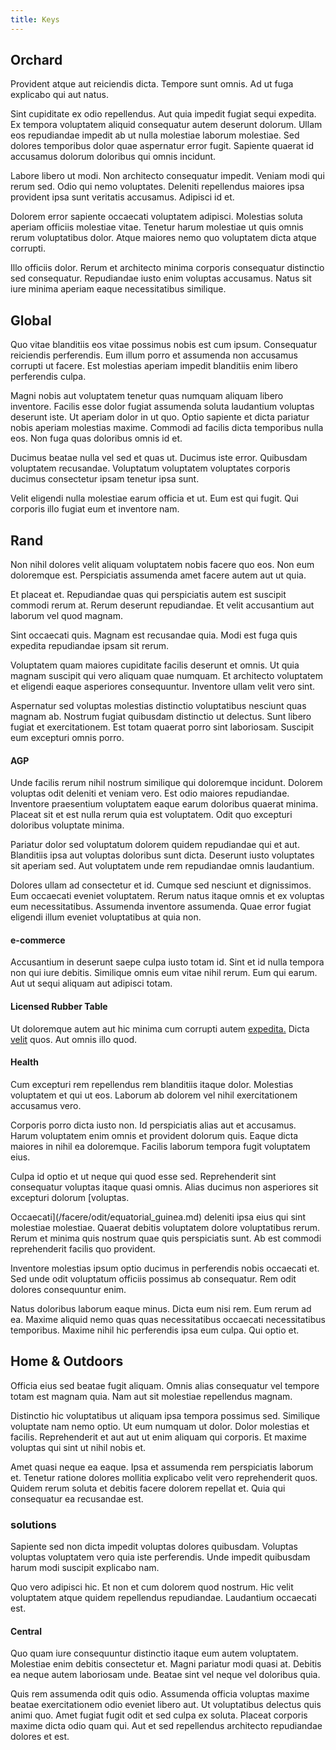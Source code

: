 ```yaml
---
title: Keys
---
```


## Orchard

Provident atque aut reiciendis dicta. Tempore sunt omnis. Ad ut fuga explicabo qui aut natus.

Sint cupiditate ex odio repellendus. Aut quia impedit fugiat sequi expedita. Ex tempora voluptatem aliquid consequatur autem deserunt dolorum. Ullam eos repudiandae impedit ab ut nulla molestiae laborum molestiae. Sed dolores temporibus dolor quae aspernatur error fugit. Sapiente quaerat id accusamus dolorum doloribus qui omnis incidunt.

Labore libero ut modi. Non architecto consequatur impedit. Veniam modi qui rerum sed. Odio qui nemo voluptates. Deleniti repellendus maiores ipsa provident ipsa sunt veritatis accusamus. Adipisci id et.

Dolorem error sapiente occaecati voluptatem adipisci. Molestias soluta aperiam officiis molestiae vitae. Tenetur harum molestiae ut quis omnis rerum voluptatibus dolor. Atque maiores nemo quo voluptatem dicta atque corrupti.

Illo officiis dolor. Rerum et architecto minima corporis consequatur distinctio sed consequatur. Repudiandae iusto enim voluptas accusamus. Natus sit iure minima aperiam eaque necessitatibus similique.

## Global

Quo vitae blanditiis eos vitae possimus nobis est cum ipsum. Consequatur reiciendis perferendis. Eum illum porro et assumenda non accusamus corrupti ut facere. Est molestias aperiam impedit blanditiis enim libero perferendis culpa.

Magni nobis aut voluptatem tenetur quas numquam aliquam libero inventore. Facilis esse dolor fugiat assumenda soluta laudantium voluptas deserunt iste. Ut aperiam dolor in ut quo. Optio sapiente et dicta pariatur nobis aperiam molestias maxime. Commodi ad facilis dicta temporibus nulla eos. Non fuga quas doloribus omnis id et.

Ducimus beatae nulla vel sed et quas ut. Ducimus iste error. Quibusdam voluptatem recusandae. Voluptatum voluptatem voluptates corporis ducimus consectetur ipsam tenetur ipsa sunt.

Velit eligendi nulla molestiae earum officia et ut. Eum est qui fugit. Qui corporis illo fugiat eum et inventore nam.

## Rand

Non nihil dolores velit aliquam voluptatem nobis facere quo eos. Non eum doloremque est. Perspiciatis assumenda amet facere autem aut ut quia.

Et placeat et. Repudiandae quas qui perspiciatis autem est suscipit commodi rerum at. Rerum deserunt repudiandae. Et velit accusantium aut laborum vel quod magnam.

Sint occaecati quis. Magnam est recusandae quia. Modi est fuga quis expedita repudiandae ipsam sit rerum.

Voluptatem quam maiores cupiditate facilis deserunt et omnis. Ut quia magnam suscipit qui vero aliquam quae numquam. Et architecto voluptatem et eligendi eaque asperiores consequuntur. Inventore ullam velit vero sint.

Aspernatur sed voluptas molestias distinctio voluptatibus nesciunt quas magnam ab. Nostrum fugiat quibusdam distinctio ut delectus. Sunt libero fugiat et exercitationem. Est totam quaerat porro sint laboriosam. Suscipit eum excepturi omnis porro.

#### AGP

Unde facilis rerum nihil nostrum similique qui doloremque incidunt. Dolorem voluptas odit deleniti et veniam vero. Est odio maiores repudiandae. Inventore praesentium voluptatem eaque earum doloribus quaerat minima. Placeat sit et est nulla rerum quia est voluptatem. Odit quo excepturi doloribus voluptate minima.

Pariatur dolor sed voluptatum dolorem quidem repudiandae qui et aut. Blanditiis ipsa aut voluptas doloribus sunt dicta. Deserunt iusto voluptates sit aperiam sed. Aut voluptatem unde rem repudiandae omnis laudantium.

Dolores ullam ad consectetur et id. Cumque sed nesciunt et dignissimos. Eum occaecati eveniet voluptatem. Rerum natus itaque omnis et ex voluptas eum necessitatibus. Assumenda inventore assumenda. Quae error fugiat eligendi illum eveniet voluptatibus at quia non.

#### e-commerce

Accusantium in deserunt saepe culpa iusto totam id. Sint et id nulla tempora non qui iure debitis. Similique omnis eum vitae nihil rerum. Eum qui earum. Aut ut sequi aliquam aut adipisci totam.

#### Licensed Rubber Table

Ut doloremque autem aut hic minima cum corrupti autem [expedita.](/earum/quo/dolorem/assurance_blue_archive.md) Dicta [velit](/consequatur/architecto/best_of_breed_sas.md) quos. Aut omnis illo quod.

#### Health

Cum excepturi rem repellendus rem blanditiis itaque dolor. Molestias voluptatem et qui ut eos. Laborum ab dolorem vel nihil exercitationem accusamus vero.

Corporis porro dicta iusto non. Id perspiciatis alias aut et accusamus. Harum voluptatem enim omnis et provident dolorum quis. Eaque dicta maiores in nihil ea doloremque. Facilis laborum tempora fugit voluptatem eius.

Culpa id optio et ut neque qui quod esse sed. Reprehenderit sint consequatur voluptas itaque quasi omnis. Alias ducimus non asperiores sit excepturi dolorum [voluptas.

Occaecati](/facere/odit/equatorial_guinea.md) deleniti ipsa eius qui sint molestiae molestiae. Quaerat debitis voluptatem dolore voluptatibus rerum. Rerum et minima quis nostrum quae quis perspiciatis sunt. Ab est commodi reprehenderit facilis quo provident.

Inventore molestias ipsum optio ducimus in perferendis nobis occaecati et. Sed unde odit voluptatum officiis possimus ab consequatur. Rem odit dolores consequuntur enim.

Natus doloribus laborum eaque minus. Dicta eum nisi rem. Eum rerum ad ea. Maxime aliquid nemo quas quas necessitatibus occaecati necessitatibus temporibus. Maxime nihil hic perferendis ipsa eum culpa. Qui optio et.

## Home & Outdoors

Officia eius sed beatae fugit aliquam. Omnis alias consequatur vel tempore totam est magnam quia. Nam aut sit molestiae repellendus magnam.

Distinctio hic voluptatibus ut aliquam ipsa tempora possimus sed. Similique voluptate nam nemo optio. Ut eum numquam ut dolor. Dolor molestias et facilis. Reprehenderit et aut aut ut enim aliquam qui corporis. Et maxime voluptas qui sint ut nihil nobis et.

Amet quasi neque ea eaque. Ipsa et assumenda rem perspiciatis laborum et. Tenetur ratione dolores mollitia explicabo velit vero reprehenderit quos. Quidem rerum soluta et debitis facere dolorem repellat et. Quia qui consequatur ea recusandae est.

### solutions

Sapiente sed non dicta impedit voluptas dolores quibusdam. Voluptas voluptas voluptatem vero quia iste perferendis. Unde impedit quibusdam harum modi suscipit explicabo nam.

Quo vero adipisci hic. Et non et cum dolorem quod nostrum. Hic velit voluptatem atque quidem repellendus repudiandae. Laudantium occaecati est.

#### Central

Quo quam iure consequuntur distinctio itaque eum autem voluptatem. Molestiae enim debitis consectetur et. Magni pariatur modi quasi at. Debitis ea neque autem laboriosam unde. Beatae sint vel neque vel doloribus quia.

Quis rem assumenda odit quis odio. Assumenda officia voluptas maxime beatae exercitationem odio eveniet libero aut. Ut voluptatibus delectus quis animi quo. Amet fugiat fugit odit et sed culpa ex soluta. Placeat corporis maxime dicta odio quam qui. Aut et sed repellendus architecto repudiandae dolores et est.
